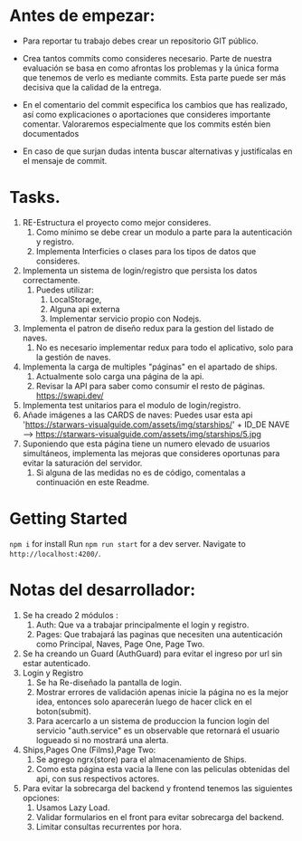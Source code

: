 # Antes de empezar:
- Para reportar tu trabajo debes crear un repositorio GIT público.

- Crea tantos commits como consideres necesario. Parte de nuestra evaluación se basa en como afrontas los problemas y la única forma que tenemos de verlo es mediante commits. Esta parte puede ser más decisiva que la calidad de la entrega.
- En el comentario del commit especifica los cambios que has realizado, así como explicaciones o aportaciones que consideres importante comentar. Valoraremos especialmente que los commits estén bien documentados
- En caso de que surjan dudas intenta buscar alternativas y justifícalas en el mensaje de commit.

# Tasks.

1.  RE-Estructura el proyecto como mejor consideres. 
    1.  Como mínimo se debe crear un modulo a parte para la autenticación y registro.
    2.  Implementa Interficies  o clases  para los tipos de datos que consideres.
2. Implementa un sistema de login/registro que persista los datos correctamente.
   1. Puedes utilizar:
      1. LocalStorage, 
      2. Alguna api externa
      3. Implementar servicio propio con Nodejs.
3. Implementa el patron de diseño redux para la gestion del listado de naves.
   1. No es necesario implementar redux para todo el aplicativo, solo para la gestión de naves.
4.  Implementa la carga de multiples "páginas" en el apartado de ships.
    1.   Actualmente solo carga una página de la api.
    2.   Revisar la API para saber como consumir el resto de páginas. https://swapi.dev/
5.  Implementa test unitarios para el modulo de login/registro.
6.  Añade imágenes a las CARDS de naves: Puedes usar esta api  'https://starwars-visualguide.com/assets/img/starships/' + ID_DE NAVE -->  https://starwars-visualguide.com/assets/img/starships/5.jpg
7.  Suponiendo que esta página tiene un numero elevado de usuarios simultáneos, implementa las mejoras que consideres oportunas para evitar la saturación del servidor.
    1.  Si alguna de las medidas no es de código, comentalas a continuación en este Readme.


# Getting Started 

`npm i`  for install
Run `npm run start` for a dev server. 
Navigate to `http://localhost:4200/`.


# Notas del desarrollador:

1.  Se ha creado 2 módulos :
    1.  Auth: Que va a trabajar principalmente el login y registro.
    2.  Pages: Que trabajará las paginas que necesiten una autenticación como Principal, Naves, Page One, Page Two.
2.  Se ha creando un Guard (AuthGuard) para evitar el ingreso por url sin estar autenticado.
3.  Login y Registro
    1.  Se ha Re-diseñado la pantalla de login.
    2.  Mostrar errores de validación apenas inicie la página no es la mejor idea, entonces solo aparecerán luego de hacer click en el boton(submit).
    3.  Para acercarlo a un sistema de produccion la funcion login del servicio "auth.service" es un observable que retornará el usuario logueado si no mostrará una alerta.
4.  Ships,Pages One (Films),Page Two:
    1.  Se agrego ngrx(store) para el almacenamiento de Ships.
    2.  Como esta página esta vacia la llene con las peliculas obtenidas del api, con sus respectivos actores.
5.  Para evitar la sobrecarga del backend y frontend tenemos las siguientes opciones:
    1.  Usamos Lazy Load.
    2.  Validar formularios en el front para evitar sobrecarga del backend. 
    3.  Limitar consultas recurrentes por hora.
    

